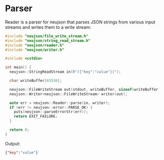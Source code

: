 # Parser

Reader is a parser for neujson that parses JSON strings from various input streams and writes them to a write stream:

```cpp
#include "neujson/file_write_stream.h"
#include "neujson/string_read_stream.h"
#include "neujson/reader.h"
#include "neujson/writer.h"

#include <cstdio>

int main() {
  neujson::StringReadStream in(R"({"key":"value"})");

  char writeBuffer[65536];

  neujson::FileWriteStream out(stdout, writeBuffer, sizeof(writeBuffer));
  neujson::Writer<neujson::FileWriteStream> writer(out);

  auto err = neujson::Reader::parse(in, writer);
  if (err != neujson::error::PARSE_OK) {
    puts(neujson::parseErrorStr(err));
    return EXIT_FAILURE;
  }

  return 0;
}
```

Output:

```json
{"key":"value"}
```

